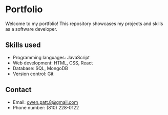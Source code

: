 # Portfolio

Welcome to my portfolio! This repository showcases my projects and skills as a software developer.

## Skills used

- Programming languages: JavaScript
- Web development: HTML, CSS, React
- Database: SQL, MongoDB
- Version control: Git

## Contact

- Email: owen.patt.8@gmail.com
- Phone number: (810) 228-0122

